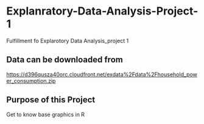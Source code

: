 # Explanratory-Data-Analysis-Project-1
Fulfillment fo Explarotory Data Analysis_project 1
## Data can be downloaded from
https://d396qusza40orc.cloudfront.net/exdata%2Fdata%2Fhousehold_power_consumption.zip
## Purpose of this Project
Get to know base graphics in R
